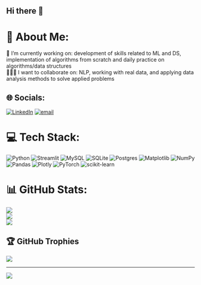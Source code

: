 ## Hi there 👋

# 💫 About Me:
🏁 I’m currently working on: development of skills related to ML and DS, implementation of algorithms from scratch and daily practice on algorithms/data structures<br>🧑‍🤝‍🧑 I want to collaborate on: NLP, working with real data, and applying data analysis methods to solve applied problems<br>


## 🌐 Socials:
[![LinkedIn](https://img.shields.io/badge/LinkedIn-%230077B5.svg?logo=linkedin&logoColor=white)](https://linkedin.com/in/https://www.linkedin.com/in/kkarasuu/) [![email](https://img.shields.io/badge/Email-D14836?logo=gmail&logoColor=white)](mailto:eakukushkin_1@edu.hse.ru) 

# 💻 Tech Stack:
![Python](https://img.shields.io/badge/python-3670A0?style=for-the-badge&logo=python&logoColor=ffdd54) ![Streamlit](https://img.shields.io/badge/Streamlit-%23FE4B4B.svg?style=for-the-badge&logo=streamlit&logoColor=white) ![MySQL](https://img.shields.io/badge/mysql-4479A1.svg?style=for-the-badge&logo=mysql&logoColor=white) ![SQLite](https://img.shields.io/badge/sqlite-%2307405e.svg?style=for-the-badge&logo=sqlite&logoColor=white) ![Postgres](https://img.shields.io/badge/postgres-%23316192.svg?style=for-the-badge&logo=postgresql&logoColor=white) ![Matplotlib](https://img.shields.io/badge/Matplotlib-%23ffffff.svg?style=for-the-badge&logo=Matplotlib&logoColor=black) ![NumPy](https://img.shields.io/badge/numpy-%23013243.svg?style=for-the-badge&logo=numpy&logoColor=white) ![Pandas](https://img.shields.io/badge/pandas-%23150458.svg?style=for-the-badge&logo=pandas&logoColor=white) ![Plotly](https://img.shields.io/badge/Plotly-%233F4F75.svg?style=for-the-badge&logo=plotly&logoColor=white) ![PyTorch](https://img.shields.io/badge/PyTorch-%23EE4C2C.svg?style=for-the-badge&logo=PyTorch&logoColor=white) ![scikit-learn](https://img.shields.io/badge/scikit--learn-%23F7931E.svg?style=for-the-badge&logo=scikit-learn&logoColor=white)
# 📊 GitHub Stats:
![](https://github-readme-stats.vercel.app/api?username=kkarasuu&theme=dark&hide_border=false&include_all_commits=false&count_private=false)<br/>
![](https://nirzak-streak-stats.vercel.app/?user=kkarasuu&theme=dark&hide_border=false)<br/>
![](https://github-readme-stats.vercel.app/api/top-langs/?username=kkarasuu&theme=dark&hide_border=false&include_all_commits=false&count_private=false&layout=compact)

## 🏆 GitHub Trophies
![](https://github-profile-trophy.vercel.app/?username=kkarasuu&theme=radical&no-frame=false&no-bg=true&margin-w=4)

---
[![](https://visitcount.itsvg.in/api?id=kkarasuu&icon=0&color=0)](https://visitcount.itsvg.in)

<!-- Proudly created with GPRM ( https://gprm.itsvg.in ) -->
